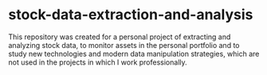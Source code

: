 # stock-data-extraction-and-analysis

This repository was created for a personal project of extracting and analyzing stock data, to monitor assets in the personal portfolio and to study new technologies and modern data manipulation strategies, which are not used in the projects in which I work professionally.
